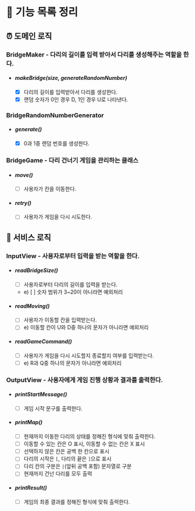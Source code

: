 # 📌 기능 목록 정리

## ⏰ 도메인 로직

### BridgeMaker - 다리의 길이를 입력 받아서 다리를 생성해주는 역할을 한다.

- #### _makeBridge(size, generateRandomNumber)_

  - [x] 다리의 길이를 입력받아서 다리를 생성한다.
  - [x] 랜덤 숫자가 0인 경우 D, 1인 경우 U로 나타낸다.

### BridgeRandomNumberGenerator

- #### _generate()_

  - [x] 0과 1중 랜덤 번호를 생성한다.

### BridgeGame - 다리 건너기 게임을 관리하는 클래스

- #### _move()_

  - [ ] 사용자가 칸을 이동한다.

- #### _retry()_

  - [ ] 사용자가 게임을 다시 시도한다.

## 📱 서비스 로직

### InputView - 사용자로부터 입력을 받는 역할을 한다.

- #### _readBridgeSize()_

  - [ ] 사용자로부터 다리의 길이를 입력을 받는다.
  - e) [ ] 숫자 범위가 3~20이 아니라면 예외처리

- #### _readMoving()_

  - [ ] 사용자가 이동할 칸을 입력받는다.
  - [ ] e) 이동할 칸이 U와 D중 하나의 문자가 아니라면 예외처리

- #### _readGameCommand()_

  - [ ] 사용자가 게임을 다시 시도할지 종료할지 여부를 입력받는다.
  - [ ] e) R과 Q중 하나의 문자가 아니라면 예외처리

### OutputView - 사용자에게 게임 진행 상황과 결과를 출력한다.

- #### _printStartMessage()_

  - [ ] 게임 시작 문구를 출력한다.

- #### _printMap()_

  - [ ] 현재까지 이동한 다리의 상태를 정해진 형식에 맞춰 출력한다.
  - [ ] 이동할 수 있는 칸은 O 표시, 이동할 수 없는 칸은 X 표시
  - [ ] 선택하지 않은 칸은 공백 한 칸으로 표시
  - [ ] 다리의 시작은 `[`, 다리의 끝은 `]`으로 표시
  - [ ] 다리 칸의 구분은 `|`(앞뒤 공백 포함) 문자열로 구분
  - [ ] 현재까지 건넌 다리를 모두 출력

- #### _printResult()_

  - [ ] 게임의 최종 결과를 정해진 형식에 맞춰 출력한다.
